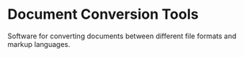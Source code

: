 # Document Conversion Tools

Software for converting documents between different file formats and markup languages.
